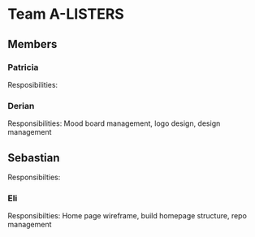 # Team A-LISTERS

## Members

### Patricia

Resposibilities:

### Derian

Responsibilities: Mood board management, logo design, design management

## Sebastian

Responsibilties:

### Eli

Responsibilties: Home page wireframe, build homepage structure, repo management
